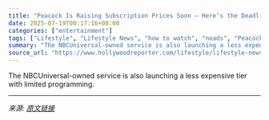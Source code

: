 ```yaml
---
title: "Peacock Is Raising Subscription Prices Soon — Here’s the Deadline to Lock In the Best Streaming Deals"
date: 2025-07-19T00:17:16+08:00
categories: ["entertainment"]
tags: ["Lifestyle", "Lifestyle News", "how to watch", "noads", "Peacock", "shopping"]
summary: "The NBCUniversal-owned service is also launching a less expensive tier with limited programming."
source_url: "https://www.hollywoodreporter.com/lifestyle/lifestyle-news/best-peacock-subscription-streaming-deal-1235500478/"
---
```


The NBCUniversal-owned service is also launching a less expensive tier with limited programming.

---

*来源: [原文链接](https://www.hollywoodreporter.com/lifestyle/lifestyle-news/best-peacock-subscription-streaming-deal-1235500478/)*
